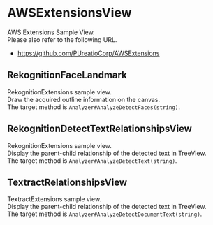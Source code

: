 # AWSExtensionsView
AWS Extensions Sample View.<br>
Please also refer to the following URL.
* https://github.com/PUreatioCorp/AWSExtensions

## RekognitionFaceLandmark
RekognitionExtensions sample view.<br>
Draw the acquired outline information on the canvas.<br>
The target method is ```Analyzer#AnalyzeDetectFaces(string)```.

## RekognitionDetectTextRelationshipsView
RekognitionExtensions sample view.<br>
Display the parent-child relationship of the detected text in TreeView.<br>
The target method is ```Analyzer#AnalyzeDetectText(string)```.

## TextractRelationshipsView
TextractExtensions sample view.<br>
Display the parent-child relationship of the detected text in TreeView.<br>
The target method is ```Analyzer#AnalyzeDetectDocumentText(string)```.
